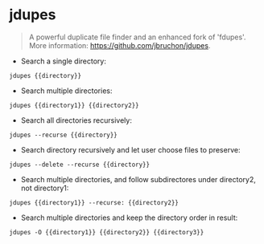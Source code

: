 # jdupes

> A powerful duplicate file finder and an enhanced fork of 'fdupes'.
> More information: <https://github.com/jbruchon/jdupes>.

- Search a single directory:

`jdupes {{directory}}`

- Search multiple directories:

`jdupes {{directory1}} {{directory2}}`

- Search all directories recursively:

`jdupes --recurse {{directory}}`

- Search directory recursively and let user choose files to preserve:

`jdupes --delete --recurse {{directory}}`

- Search multiple directories, and follow subdirectores under directory2, not directory1:

`jdupes {{directory1}} --recurse: {{directory2}}`

- Search multiple directories and keep the directory order in result:

`jdupes -O {{directory1}} {{directory2}} {{directory3}}`
